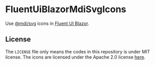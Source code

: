 # FluentUiBlazorMdiSvgIcons

Use [@mdi/svg](https://pictogrammers.com/library/mdi/) icons in [Fluent UI Blazor](https://www.fluentui-blazor.net/).

## License

The `LICENSE` file only means the codes in this repository is under MIT license. The icons are licensed under the Apache 2.0 license [here](https://github.com/Templarian/MaterialDesign-SVG.git).
